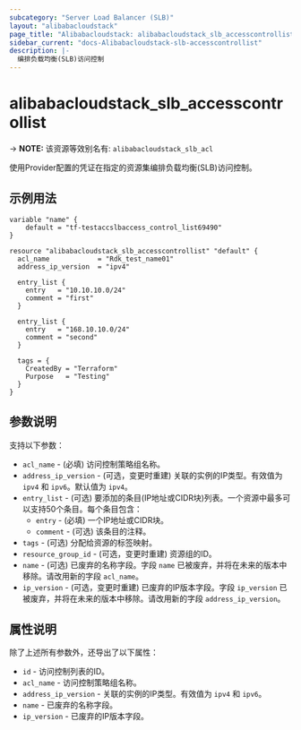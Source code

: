 ```yaml
---
subcategory: "Server Load Balancer (SLB)"
layout: "alibabacloudstack"
page_title: "Alibabacloudstack: alibabacloudstack_slb_accesscontrollist"
sidebar_current: "docs-Alibabacloudstack-slb-accesscontrollist"
description: |- 
  编排负载均衡(SLB)访问控制
---
```


# alibabacloudstack_slb_accesscontrollist
-> **NOTE:** 该资源等效别名有: `alibabacloudstack_slb_acl`

使用Provider配置的凭证在指定的资源集编排负载均衡(SLB)访问控制。

## 示例用法

```hcl
variable "name" {
    default = "tf-testaccslbaccess_control_list69490"
}

resource "alibabacloudstack_slb_accesscontrollist" "default" {
  acl_name            = "Rdk_test_name01"
  address_ip_version  = "ipv4"

  entry_list {
    entry   = "10.10.10.0/24"
    comment = "first"
  }

  entry_list {
    entry   = "168.10.10.0/24"
    comment = "second"
  }

  tags = {
    CreatedBy = "Terraform"
    Purpose   = "Testing"
  }
}
```

## 参数说明

支持以下参数：
  * `acl_name` - (必填) 访问控制策略组名称。
  * `address_ip_version` - (可选，变更时重建) 关联的实例的IP类型。有效值为 `ipv4` 和 `ipv6`。默认值为 `ipv4`。
  * `entry_list` - (可选) 要添加的条目(IP地址或CIDR块)列表。一个资源中最多可以支持50个条目。每个条目包含：
    * `entry` - (必填) 一个IP地址或CIDR块。
    * `comment` - (可选) 该条目的注释。
  * `tags` - (可选) 分配给资源的标签映射。
  * `resource_group_id` - (可选，变更时重建) 资源组的ID。
  * `name` - (可选) 已废弃的名称字段。字段 `name` 已被废弃，并将在未来的版本中移除。请改用新的字段 `acl_name`。
  * `ip_version` - (可选，变更时重建) 已废弃的IP版本字段。字段 `ip_version` 已被废弃，并将在未来的版本中移除。请改用新的字段 `address_ip_version`。

## 属性说明

除了上述所有参数外，还导出了以下属性：
  * `id` - 访问控制列表的ID。
  * `acl_name` - 访问控制策略组名称。
  * `address_ip_version` - 关联的实例的IP类型。有效值为 `ipv4` 和 `ipv6`。
  * `name` - 已废弃的名称字段。
  * `ip_version` - 已废弃的IP版本字段。